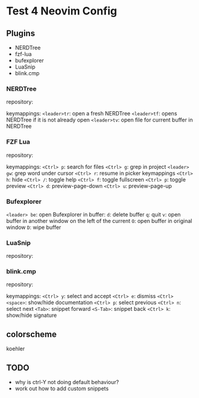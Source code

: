 # Test 4 Neovim Config

## Plugins

* NERDTree  
* fzf-lua
* bufexplorer
* LuaSnip
* blink.cmp

### NERDTree
repository: 

keymappings:
`<leader>tr`: open a fresh NERDTree 
`<leader>tf`: opens NERDTree if it is not already open
`<leader>tv`: open file for current buffer in NERDTree

### FZF Lua
repository:

keymappings:
`<Ctrl> p`: search for files
`<Ctrl> g`: grep in project
`<leader> gw`: grep word under cursor
`<Ctrl> r`: resume
in picker keymappings
`<Ctrl> h`: hide
`<Ctrl> /`: toggle help
`<Ctrl> f`: toggle fullscreen
`<Ctrl> p`: toggle preview
`<Ctrl> d`: preview-page-down
`<Ctrl> u`: preview-page-up

### Bufexplorer
`<leader> be`: open Bufexplorer 
in buffer:
`d`: delete buffer
`q`: quit
`v`: open buffer in another window on the left of the current
`O`: open buffer in original window
`D`: wipe buffer

### LuaSnip

repository:


### blink.cmp
repository:

keymappings: 
`<Ctrl> y`: select and accept
`<Ctrl> e`: dismiss
`<Ctrl> <space>`: show/hide documentation
`<Ctrl> p`: select previous
`<Ctrl> n`: select next
`<Tab>`: snippet forward
`<S-Tab>`: snippet back
`<Ctrl> k`: show/hide signature


## colorscheme
koehler

## TODO
* why is ctrl-Y not doing default behaviour?
* work out how to add custom snippets
